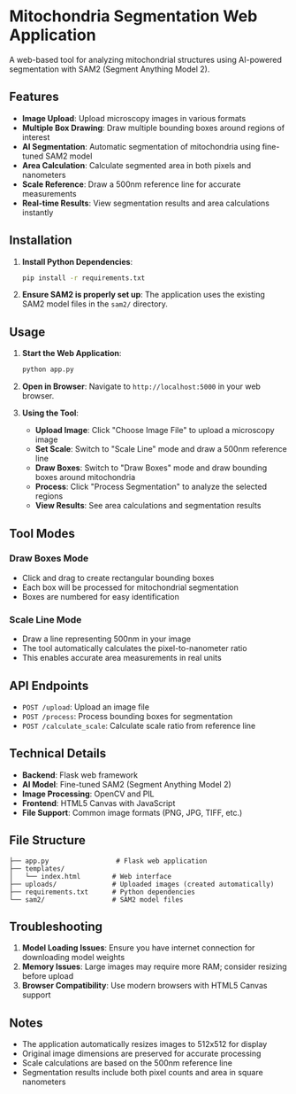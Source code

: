 # Mitochondria Segmentation Web Application

A web-based tool for analyzing mitochondrial structures using AI-powered segmentation with SAM2 (Segment Anything Model 2).

## Features

- **Image Upload**: Upload microscopy images in various formats
- **Multiple Box Drawing**: Draw multiple bounding boxes around regions of interest
- **AI Segmentation**: Automatic segmentation of mitochondria using fine-tuned SAM2 model
- **Area Calculation**: Calculate segmented area in both pixels and nanometers
- **Scale Reference**: Draw a 500nm reference line for accurate measurements
- **Real-time Results**: View segmentation results and area calculations instantly

## Installation

1. **Install Python Dependencies**:
   ```bash
   pip install -r requirements.txt
   ```

2. **Ensure SAM2 is properly set up**:
   The application uses the existing SAM2 model files in the `sam2/` directory.

## Usage

1. **Start the Web Application**:
   ```bash
   python app.py
   ```

2. **Open in Browser**:
   Navigate to `http://localhost:5000` in your web browser.

3. **Using the Tool**:
   - **Upload Image**: Click "Choose Image File" to upload a microscopy image
   - **Set Scale**: Switch to "Scale Line" mode and draw a 500nm reference line
   - **Draw Boxes**: Switch to "Draw Boxes" mode and draw bounding boxes around mitochondria
   - **Process**: Click "Process Segmentation" to analyze the selected regions
   - **View Results**: See area calculations and segmentation results

## Tool Modes

### Draw Boxes Mode
- Click and drag to create rectangular bounding boxes
- Each box will be processed for mitochondrial segmentation
- Boxes are numbered for easy identification

### Scale Line Mode
- Draw a line representing 500nm in your image
- The tool automatically calculates the pixel-to-nanometer ratio
- This enables accurate area measurements in real units

## API Endpoints

- `POST /upload`: Upload an image file
- `POST /process`: Process bounding boxes for segmentation
- `POST /calculate_scale`: Calculate scale ratio from reference line

## Technical Details

- **Backend**: Flask web framework
- **AI Model**: Fine-tuned SAM2 (Segment Anything Model 2)
- **Image Processing**: OpenCV and PIL
- **Frontend**: HTML5 Canvas with JavaScript
- **File Support**: Common image formats (PNG, JPG, TIFF, etc.)

## File Structure

```
├── app.py                 # Flask web application
├── templates/
│   └── index.html        # Web interface
├── uploads/              # Uploaded images (created automatically)
├── requirements.txt      # Python dependencies
└── sam2/                 # SAM2 model files
```

## Troubleshooting

1. **Model Loading Issues**: Ensure you have internet connection for downloading model weights
2. **Memory Issues**: Large images may require more RAM; consider resizing before upload
3. **Browser Compatibility**: Use modern browsers with HTML5 Canvas support

## Notes

- The application automatically resizes images to 512x512 for display
- Original image dimensions are preserved for accurate processing
- Scale calculations are based on the 500nm reference line
- Segmentation results include both pixel counts and area in square nanometers
